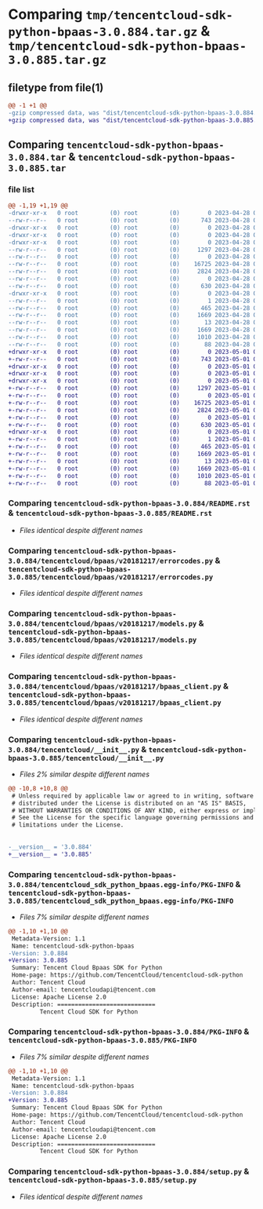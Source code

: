 # Comparing `tmp/tencentcloud-sdk-python-bpaas-3.0.884.tar.gz` & `tmp/tencentcloud-sdk-python-bpaas-3.0.885.tar.gz`

## filetype from file(1)

```diff
@@ -1 +1 @@
-gzip compressed data, was "dist/tencentcloud-sdk-python-bpaas-3.0.884.tar", last modified: Fri Apr 28 02:06:16 2023, max compression
+gzip compressed data, was "dist/tencentcloud-sdk-python-bpaas-3.0.885.tar", last modified: Mon May  1 00:29:26 2023, max compression
```

## Comparing `tencentcloud-sdk-python-bpaas-3.0.884.tar` & `tencentcloud-sdk-python-bpaas-3.0.885.tar`

### file list

```diff
@@ -1,19 +1,19 @@
-drwxr-xr-x   0 root         (0) root         (0)        0 2023-04-28 02:06:15.000000 tencentcloud-sdk-python-bpaas-3.0.884/
--rw-r--r--   0 root         (0) root         (0)      743 2023-04-28 02:06:15.000000 tencentcloud-sdk-python-bpaas-3.0.884/README.rst
-drwxr-xr-x   0 root         (0) root         (0)        0 2023-04-28 02:06:15.000000 tencentcloud-sdk-python-bpaas-3.0.884/tencentcloud/
-drwxr-xr-x   0 root         (0) root         (0)        0 2023-04-28 02:06:15.000000 tencentcloud-sdk-python-bpaas-3.0.884/tencentcloud/bpaas/
-drwxr-xr-x   0 root         (0) root         (0)        0 2023-04-28 02:06:15.000000 tencentcloud-sdk-python-bpaas-3.0.884/tencentcloud/bpaas/v20181217/
--rw-r--r--   0 root         (0) root         (0)     1297 2023-04-28 02:06:15.000000 tencentcloud-sdk-python-bpaas-3.0.884/tencentcloud/bpaas/v20181217/errorcodes.py
--rw-r--r--   0 root         (0) root         (0)        0 2023-04-28 02:06:15.000000 tencentcloud-sdk-python-bpaas-3.0.884/tencentcloud/bpaas/v20181217/__init__.py
--rw-r--r--   0 root         (0) root         (0)    16725 2023-04-28 02:06:15.000000 tencentcloud-sdk-python-bpaas-3.0.884/tencentcloud/bpaas/v20181217/models.py
--rw-r--r--   0 root         (0) root         (0)     2824 2023-04-28 02:06:15.000000 tencentcloud-sdk-python-bpaas-3.0.884/tencentcloud/bpaas/v20181217/bpaas_client.py
--rw-r--r--   0 root         (0) root         (0)        0 2023-04-28 02:06:15.000000 tencentcloud-sdk-python-bpaas-3.0.884/tencentcloud/bpaas/__init__.py
--rw-r--r--   0 root         (0) root         (0)      630 2023-04-28 02:06:15.000000 tencentcloud-sdk-python-bpaas-3.0.884/tencentcloud/__init__.py
-drwxr-xr-x   0 root         (0) root         (0)        0 2023-04-28 02:06:15.000000 tencentcloud-sdk-python-bpaas-3.0.884/tencentcloud_sdk_python_bpaas.egg-info/
--rw-r--r--   0 root         (0) root         (0)        1 2023-04-28 02:06:15.000000 tencentcloud-sdk-python-bpaas-3.0.884/tencentcloud_sdk_python_bpaas.egg-info/dependency_links.txt
--rw-r--r--   0 root         (0) root         (0)      465 2023-04-28 02:06:15.000000 tencentcloud-sdk-python-bpaas-3.0.884/tencentcloud_sdk_python_bpaas.egg-info/SOURCES.txt
--rw-r--r--   0 root         (0) root         (0)     1669 2023-04-28 02:06:15.000000 tencentcloud-sdk-python-bpaas-3.0.884/tencentcloud_sdk_python_bpaas.egg-info/PKG-INFO
--rw-r--r--   0 root         (0) root         (0)       13 2023-04-28 02:06:15.000000 tencentcloud-sdk-python-bpaas-3.0.884/tencentcloud_sdk_python_bpaas.egg-info/top_level.txt
--rw-r--r--   0 root         (0) root         (0)     1669 2023-04-28 02:06:15.000000 tencentcloud-sdk-python-bpaas-3.0.884/PKG-INFO
--rw-r--r--   0 root         (0) root         (0)     1010 2023-04-28 02:06:15.000000 tencentcloud-sdk-python-bpaas-3.0.884/setup.py
--rw-r--r--   0 root         (0) root         (0)       88 2023-04-28 02:06:15.000000 tencentcloud-sdk-python-bpaas-3.0.884/setup.cfg
+drwxr-xr-x   0 root         (0) root         (0)        0 2023-05-01 00:29:26.000000 tencentcloud-sdk-python-bpaas-3.0.885/
+-rw-r--r--   0 root         (0) root         (0)      743 2023-05-01 00:29:26.000000 tencentcloud-sdk-python-bpaas-3.0.885/README.rst
+drwxr-xr-x   0 root         (0) root         (0)        0 2023-05-01 00:29:26.000000 tencentcloud-sdk-python-bpaas-3.0.885/tencentcloud/
+drwxr-xr-x   0 root         (0) root         (0)        0 2023-05-01 00:29:26.000000 tencentcloud-sdk-python-bpaas-3.0.885/tencentcloud/bpaas/
+drwxr-xr-x   0 root         (0) root         (0)        0 2023-05-01 00:29:26.000000 tencentcloud-sdk-python-bpaas-3.0.885/tencentcloud/bpaas/v20181217/
+-rw-r--r--   0 root         (0) root         (0)     1297 2023-05-01 00:29:26.000000 tencentcloud-sdk-python-bpaas-3.0.885/tencentcloud/bpaas/v20181217/errorcodes.py
+-rw-r--r--   0 root         (0) root         (0)        0 2023-05-01 00:29:26.000000 tencentcloud-sdk-python-bpaas-3.0.885/tencentcloud/bpaas/v20181217/__init__.py
+-rw-r--r--   0 root         (0) root         (0)    16725 2023-05-01 00:29:26.000000 tencentcloud-sdk-python-bpaas-3.0.885/tencentcloud/bpaas/v20181217/models.py
+-rw-r--r--   0 root         (0) root         (0)     2824 2023-05-01 00:29:26.000000 tencentcloud-sdk-python-bpaas-3.0.885/tencentcloud/bpaas/v20181217/bpaas_client.py
+-rw-r--r--   0 root         (0) root         (0)        0 2023-05-01 00:29:26.000000 tencentcloud-sdk-python-bpaas-3.0.885/tencentcloud/bpaas/__init__.py
+-rw-r--r--   0 root         (0) root         (0)      630 2023-05-01 00:29:26.000000 tencentcloud-sdk-python-bpaas-3.0.885/tencentcloud/__init__.py
+drwxr-xr-x   0 root         (0) root         (0)        0 2023-05-01 00:29:26.000000 tencentcloud-sdk-python-bpaas-3.0.885/tencentcloud_sdk_python_bpaas.egg-info/
+-rw-r--r--   0 root         (0) root         (0)        1 2023-05-01 00:29:26.000000 tencentcloud-sdk-python-bpaas-3.0.885/tencentcloud_sdk_python_bpaas.egg-info/dependency_links.txt
+-rw-r--r--   0 root         (0) root         (0)      465 2023-05-01 00:29:26.000000 tencentcloud-sdk-python-bpaas-3.0.885/tencentcloud_sdk_python_bpaas.egg-info/SOURCES.txt
+-rw-r--r--   0 root         (0) root         (0)     1669 2023-05-01 00:29:26.000000 tencentcloud-sdk-python-bpaas-3.0.885/tencentcloud_sdk_python_bpaas.egg-info/PKG-INFO
+-rw-r--r--   0 root         (0) root         (0)       13 2023-05-01 00:29:26.000000 tencentcloud-sdk-python-bpaas-3.0.885/tencentcloud_sdk_python_bpaas.egg-info/top_level.txt
+-rw-r--r--   0 root         (0) root         (0)     1669 2023-05-01 00:29:26.000000 tencentcloud-sdk-python-bpaas-3.0.885/PKG-INFO
+-rw-r--r--   0 root         (0) root         (0)     1010 2023-05-01 00:29:26.000000 tencentcloud-sdk-python-bpaas-3.0.885/setup.py
+-rw-r--r--   0 root         (0) root         (0)       88 2023-05-01 00:29:26.000000 tencentcloud-sdk-python-bpaas-3.0.885/setup.cfg
```

### Comparing `tencentcloud-sdk-python-bpaas-3.0.884/README.rst` & `tencentcloud-sdk-python-bpaas-3.0.885/README.rst`

 * *Files identical despite different names*

### Comparing `tencentcloud-sdk-python-bpaas-3.0.884/tencentcloud/bpaas/v20181217/errorcodes.py` & `tencentcloud-sdk-python-bpaas-3.0.885/tencentcloud/bpaas/v20181217/errorcodes.py`

 * *Files identical despite different names*

### Comparing `tencentcloud-sdk-python-bpaas-3.0.884/tencentcloud/bpaas/v20181217/models.py` & `tencentcloud-sdk-python-bpaas-3.0.885/tencentcloud/bpaas/v20181217/models.py`

 * *Files identical despite different names*

### Comparing `tencentcloud-sdk-python-bpaas-3.0.884/tencentcloud/bpaas/v20181217/bpaas_client.py` & `tencentcloud-sdk-python-bpaas-3.0.885/tencentcloud/bpaas/v20181217/bpaas_client.py`

 * *Files identical despite different names*

### Comparing `tencentcloud-sdk-python-bpaas-3.0.884/tencentcloud/__init__.py` & `tencentcloud-sdk-python-bpaas-3.0.885/tencentcloud/__init__.py`

 * *Files 2% similar despite different names*

```diff
@@ -10,8 +10,8 @@
 # Unless required by applicable law or agreed to in writing, software
 # distributed under the License is distributed on an "AS IS" BASIS,
 # WITHOUT WARRANTIES OR CONDITIONS OF ANY KIND, either express or implied.
 # See the License for the specific language governing permissions and
 # limitations under the License.
 
 
-__version__ = '3.0.884'
+__version__ = '3.0.885'
```

### Comparing `tencentcloud-sdk-python-bpaas-3.0.884/tencentcloud_sdk_python_bpaas.egg-info/PKG-INFO` & `tencentcloud-sdk-python-bpaas-3.0.885/tencentcloud_sdk_python_bpaas.egg-info/PKG-INFO`

 * *Files 7% similar despite different names*

```diff
@@ -1,10 +1,10 @@
 Metadata-Version: 1.1
 Name: tencentcloud-sdk-python-bpaas
-Version: 3.0.884
+Version: 3.0.885
 Summary: Tencent Cloud Bpaas SDK for Python
 Home-page: https://github.com/TencentCloud/tencentcloud-sdk-python
 Author: Tencent Cloud
 Author-email: tencentcloudapi@tencent.com
 License: Apache License 2.0
 Description: ============================
         Tencent Cloud SDK for Python
```

### Comparing `tencentcloud-sdk-python-bpaas-3.0.884/PKG-INFO` & `tencentcloud-sdk-python-bpaas-3.0.885/PKG-INFO`

 * *Files 7% similar despite different names*

```diff
@@ -1,10 +1,10 @@
 Metadata-Version: 1.1
 Name: tencentcloud-sdk-python-bpaas
-Version: 3.0.884
+Version: 3.0.885
 Summary: Tencent Cloud Bpaas SDK for Python
 Home-page: https://github.com/TencentCloud/tencentcloud-sdk-python
 Author: Tencent Cloud
 Author-email: tencentcloudapi@tencent.com
 License: Apache License 2.0
 Description: ============================
         Tencent Cloud SDK for Python
```

### Comparing `tencentcloud-sdk-python-bpaas-3.0.884/setup.py` & `tencentcloud-sdk-python-bpaas-3.0.885/setup.py`

 * *Files identical despite different names*

